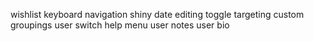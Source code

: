 wishlist
keyboard navigation
shiny date editing
toggle targeting
custom groupings
user switch
help menu
user notes
user bio
